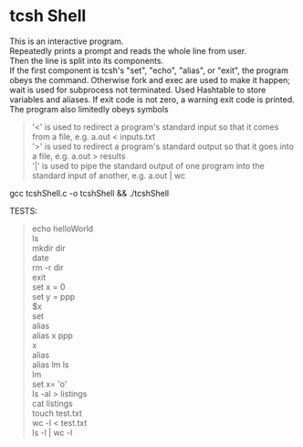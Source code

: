 # tcsh Shell

This is an interactive program.  
Repeatedly prints a prompt and reads the whole line from user.  
Then the line is split into its components.  
If the first component is tcsh's "set", "echo", "alias", or "exit", the program obeys the command.
Otherwise fork and exec are used to make it happen; wait is used for subprocess not terminated.
Used Hashtable to store variables and aliases.
If exit code is not zero, a warning exit code is printed.     
The program also limitedly obeys symbols  
   > '<' is used to redirect a program's standard input so that it comes
     from a file, e.g. a.out < inputs.txt  
   '>' is used to redirect a program's standard output so that it goes
     into a file, e.g. a.out > results  
   '|' is used to pipe the standard output of one program into the standard
     input of another, e.g. a.out | wc  

gcc tcshShell.c -o tcshShell && ./tcshShell

TESTS:  
 > echo helloWorld   
  ls  
  mkdir dir  
  date  
  rm -r dir  
  exit  
  set x = 0  
  set y = ppp  
  $x  
  set  
  alias  
  alias x ppp  
  x  
  alias  
  alias lm ls  
  lm  
  set x= 'o'  
  ls -al > listings  
  cat listings  
  touch test.txt  
  wc -l < test.txt  
  ls -l | wc -l  
